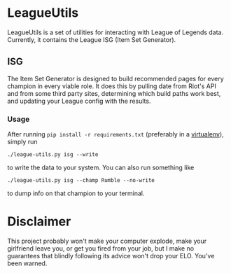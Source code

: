 # LeagueUtils

LeagueUtils is a set of utilities for interacting with League of Legends data.
Currently, it contains the League ISG (Item Set Generator).

## ISG

The Item Set Generator is designed to build recommended pages for every
champion in every viable role. It does this by pulling date from Riot's API and
from some third party sites, determining which build paths work best, and
updating your League config with the results.

### Usage

After running `pip install -r requirements.txt` (preferably in a
[virtualenv](virtualenvwrapper.readthedocs.org)), simply run

    ./league-utils.py isg --write

to write the data to your system. You can also run something like

    ./league-utils.py isg --champ Rumble --no-write

to dump info on that champion to your terminal.

# Disclaimer

This project probably won't make your computer explode, make your girlfriend
leave you, or get you fired from your job, but I make no guarantees that
blindly following its advice won't drop your ELO. You've been warned.
